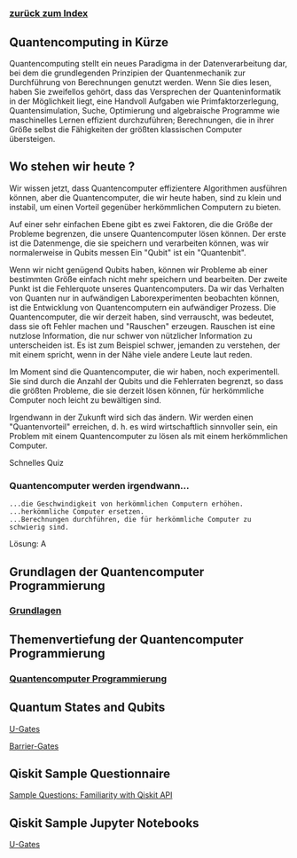 # 

[comment]: <> (This is a comment, it will not be included)
[//]: <> (This is also a comment.)

### [zurück zum Index](index.md)

## Quantencomputing in Kürze

Quantencomputing stellt ein neues Paradigma in der Datenverarbeitung dar, bei dem die grundlegenden Prinzipien der Quantenmechanik
zur Durchführung von Berechnungen genutzt werden. 
Wenn Sie dies lesen, haben Sie zweifellos gehört, dass das Versprechen der Quanteninformatik in der Möglichkeit liegt, 
eine Handvoll Aufgaben wie Primfaktorzerlegung, Quantensimulation, Suche, Optimierung und algebraische Programme wie maschinelles 
Lernen effizient durchzuführen; 
Berechnungen, die in ihrer Größe selbst die Fähigkeiten der größten klassischen Computer übersteigen.



## Wo stehen wir heute ?

Wir wissen jetzt, dass Quantencomputer effizientere Algorithmen ausführen können, aber die Quantencomputer, die wir heute haben, 
sind zu klein und instabil, um einen Vorteil gegenüber herkömmlichen Computern zu bieten.

Auf einer sehr einfachen Ebene gibt es zwei Faktoren, die die Größe der Probleme begrenzen, die unsere Quantencomputer lösen können. 
Der erste ist die Datenmenge, die sie speichern und verarbeiten können, was wir normalerweise in Qubits messen
Ein "Qubit" ist ein "Quantenbit". 

Wenn wir nicht genügend Qubits haben, können wir Probleme ab einer bestimmten Größe einfach nicht mehr speichern und bearbeiten. 
Der zweite Punkt ist die Fehlerquote unseres Quantencomputers. 
Da wir das Verhalten von Quanten nur in aufwändigen Laborexperimenten beobachten können, ist die Entwicklung von Quantencomputern ein 
aufwändiger Prozess. 
Die Quantencomputer, die wir derzeit haben, sind verrauscht, was bedeutet, dass sie oft Fehler machen und "Rauschen" erzeugen.
Rauschen ist eine nutzlose Information, die nur schwer von nützlicher Information zu unterscheiden ist. 
Es ist zum Beispiel schwer, jemanden zu verstehen, der mit einem spricht, wenn in der Nähe viele andere Leute laut reden.

Im Moment sind die Quantencomputer, die wir haben, noch experimentell. 
Sie sind durch die Anzahl der Qubits und die Fehlerraten begrenzt, so dass die größten Probleme, die sie derzeit lösen können, 
für herkömmliche Computer noch leicht zu bewältigen sind.

Irgendwann in der Zukunft wird sich das ändern. 
Wir werden einen "Quantenvorteil" erreichen, d. h. es wird wirtschaftlich sinnvoller sein, ein Problem mit einem Quantencomputer 
zu lösen als mit einem herkömmlichen Computer. 


Schnelles Quiz

### Quantencomputer werden irgendwann...

	...die Geschwindigkeit von herkömmlichen Computern erhöhen.
	...herkömmliche Computer ersetzen.
	...Berechnungen durchführen, die für herkömmliche Computer zu schwierig sind.

Lösung: A


## Grundlagen der Quantencomputer Programmierung 

### [Grundlagen](grundlagen.md)


## Themenvertiefung der Quantencomputer Programmierung 

### [Quantencomputer Programmierung](study-guide.md)


## Quantum States and Qubits

[U-Gates ](quiskit-python-samples/prep-UGate-QVersion/prep-UGate-QVersion.md)



[Barrier-Gates ](quiskit-python-samples/prep-create-barriers/prep-create-barriers.md)


## Qiskit Sample Questionnaire


[Sample Questions: Familiarity with Qiskit API  ](quiskit-python-samples/prep-API-Questions/prep-API-Questions.md)


## Qiskit Sample Jupyter Notebooks

[U-Gates ](jupyter-notebooks/prep-UGate-QVersion.ipynb)





